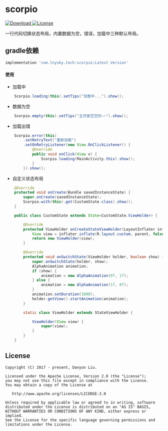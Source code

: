 # scorpio
[ ![Download](https://api.bintray.com/packages/danyon/maven/scorpio/images/download.svg) ](https://bintray.com/danyon/maven/scorpio/_latestVersion)[![License](https://img.shields.io/badge/license-Apache%202-lightgrey.svg)](https://www.apache.org/licenses/LICENSE-2.0.html)

一行代码切换状态布局，内置数据为空，错误，加载中三种默认布局。

## gradle依赖

```groovy
implementation 'com.lnysky.tech:scorpio:Latest Version'
```

#### 使用
- 加载中
```java
	Scorpio.loading(this).setTips("加载中...").show();
```
- 数据为空
```java
	Scorpio.empty(this).setTips("主页面空空的~~").show();
```
- 加载出错
```java
    Scorpio.error(this)
        .setRetryText("重新加载")
        .setOnRetryListener(new View.OnClickListener() {
            @Override
            public void onClick(View v) {
                Scorpio.loading(MainActivity.this).show();
            }
        }).show();
```
- 自定义状态布局

```java
	@Override
    protected void onCreate(Bundle savedInstanceState) {
        super.onCreate(savedInstanceState);
		Scorpio.with(this).get(CustomState.class).show();
    }

	public class CustomState extends State<CustomState.ViewHolder> {

        @Override
        protected ViewHolder onCreateStateViewHolder(LayoutInflater inflater, ViewGroup parent) {
            View view = inflater.inflate(R.layout.custom, parent, false);
            return new ViewHolder(view);
        }

        @Override
        protected void onSwitchState(ViewHolder holder, boolean show) {
            super.onSwitchState(holder, show);
            AlphaAnimation animation;
            if (show) {
                animation = new AlphaAnimation(0f, 1f);
            } else {
                animation = new AlphaAnimation(1f, 0f);
            }
            animation.setDuration(1000);
            holder.getView().startAnimation(animation);
        }

        static class ViewHolder extends StateViewHolder {

            ViewHolder(View view) {
                super(view);
            }
        }
    }
```
## License

```
Copyright (C) 2017 - present, Danyon Liu.

Licensed under the Apache License, Version 2.0 (the "License");
you may not use this file except in compliance with the License.
You may obtain a copy of the License at

   http://www.apache.org/licenses/LICENSE-2.0

Unless required by applicable law or agreed to in writing, software
distributed under the License is distributed on an "AS IS" BASIS,
WITHOUT WARRANTIES OR CONDITIONS OF ANY KIND, either express or implied.
See the License for the specific language governing permissions and
limitations under the License.
```

